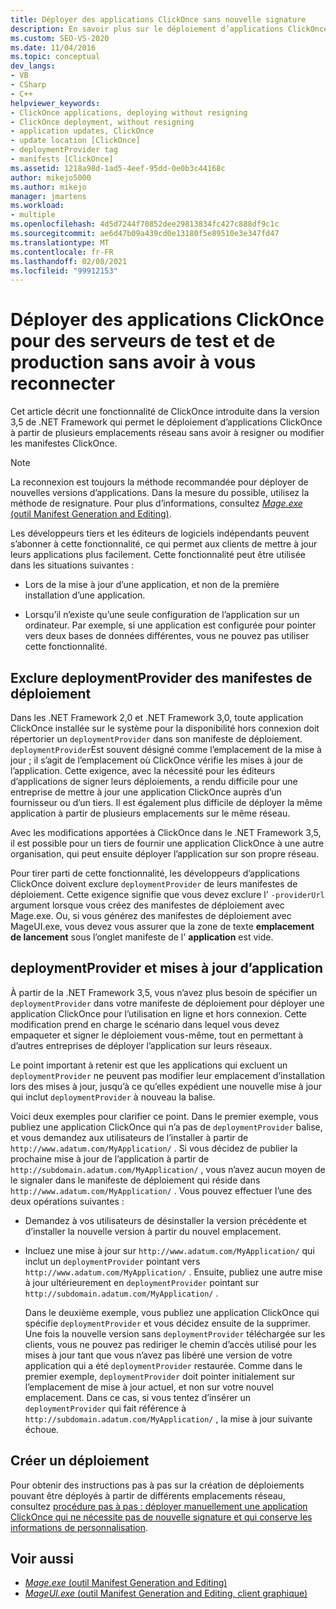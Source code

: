 ```yaml
---
title: Déployer des applications ClickOnce sans nouvelle signature
description: En savoir plus sur le déploiement d’applications ClickOnce à partir de plusieurs emplacements réseau sans avoir à resigner ou modifier les manifestes ClickOnce.
ms.custom: SEO-VS-2020
ms.date: 11/04/2016
ms.topic: conceptual
dev_langs:
- VB
- CSharp
- C++
helpviewer_keywords:
- ClickOnce applications, deploying without resigning
- ClickOnce deployment, without resigning
- application updates, ClickOnce
- update location [ClickOnce]
- deploymentProvider tag
- manifests [ClickOnce]
ms.assetid: 1218a98d-1ad5-4eef-95dd-0e0b3c44168c
author: mikejo5000
ms.author: mikejo
manager: jmartens
ms.workload:
- multiple
ms.openlocfilehash: 4d5d7244f70852dee29813834fc427c888df9c1c
ms.sourcegitcommit: ae6d47b09a439cd0e13180f5e89510e3e347fd47
ms.translationtype: MT
ms.contentlocale: fr-FR
ms.lasthandoff: 02/08/2021
ms.locfileid: "99912153"
---
```

# <a name="deploy-clickonce-applications-for-testing-and-production-servers-without-resigning"></a>Déployer des applications ClickOnce pour des serveurs de test et de production sans avoir à vous reconnecter
Cet article décrit une fonctionnalité de ClickOnce introduite dans la version 3,5 de .NET Framework qui permet le déploiement d’applications ClickOnce à partir de plusieurs emplacements réseau sans avoir à resigner ou modifier les manifestes ClickOnce.

> [!NOTE]
> La reconnexion est toujours la méthode recommandée pour déployer de nouvelles versions d’applications. Dans la mesure du possible, utilisez la méthode de resignature. Pour plus d’informations, consultez [*Mage.exe* (outil Manifest Generation and Editing)](/dotnet/framework/tools/mage-exe-manifest-generation-and-editing-tool).

 Les développeurs tiers et les éditeurs de logiciels indépendants peuvent s’abonner à cette fonctionnalité, ce qui permet aux clients de mettre à jour leurs applications plus facilement. Cette fonctionnalité peut être utilisée dans les situations suivantes :

- Lors de la mise à jour d’une application, et non de la première installation d’une application.

- Lorsqu’il n’existe qu’une seule configuration de l’application sur un ordinateur. Par exemple, si une application est configurée pour pointer vers deux bases de données différentes, vous ne pouvez pas utiliser cette fonctionnalité.

## <a name="exclude-deploymentprovider-from-deployment-manifests"></a>Exclure deploymentProvider des manifestes de déploiement
 Dans les .NET Framework 2,0 et .NET Framework 3,0, toute application ClickOnce installée sur le système pour la disponibilité hors connexion doit répertorier un `deploymentProvider` dans son manifeste de déploiement. `deploymentProvider`Est souvent désigné comme l’emplacement de la mise à jour ; il s’agit de l’emplacement où ClickOnce vérifie les mises à jour de l’application. Cette exigence, avec la nécessité pour les éditeurs d’applications de signer leurs déploiements, a rendu difficile pour une entreprise de mettre à jour une application ClickOnce auprès d’un fournisseur ou d’un tiers. Il est également plus difficile de déployer la même application à partir de plusieurs emplacements sur le même réseau.

 Avec les modifications apportées à ClickOnce dans le .NET Framework 3,5, il est possible pour un tiers de fournir une application ClickOnce à une autre organisation, qui peut ensuite déployer l’application sur son propre réseau.

 Pour tirer parti de cette fonctionnalité, les développeurs d’applications ClickOnce doivent exclure `deploymentProvider` de leurs manifestes de déploiement. Cette exigence signifie que vous devez exclure l' `-providerUrl` argument lorsque vous créez des manifestes de déploiement avec Mage.exe. Ou, si vous générez des manifestes de déploiement avec MageUI.exe, vous devez vous assurer que la zone de texte **emplacement de lancement** sous l’onglet manifeste de l' **application** est vide.

## <a name="deploymentprovider-and-application-updates"></a>deploymentProvider et mises à jour d’application
 À partir de la .NET Framework 3,5, vous n’avez plus besoin de spécifier un `deploymentProvider` dans votre manifeste de déploiement pour déployer une application ClickOnce pour l’utilisation en ligne et hors connexion. Cette modification prend en charge le scénario dans lequel vous devez empaqueter et signer le déploiement vous-même, tout en permettant à d’autres entreprises de déployer l’application sur leurs réseaux.

 Le point important à retenir est que les applications qui excluent un `deploymentProvider` ne peuvent pas modifier leur emplacement d’installation lors des mises à jour, jusqu’à ce qu’elles expédient une nouvelle mise à jour qui inclut `deploymentProvider` à nouveau la balise.

 Voici deux exemples pour clarifier ce point. Dans le premier exemple, vous publiez une application ClickOnce qui n’a pas de `deploymentProvider` balise, et vous demandez aux utilisateurs de l’installer à partir de `http://www.adatum.com/MyApplication/` . Si vous décidez de publier la prochaine mise à jour de l’application à partir de `http://subdomain.adatum.com/MyApplication/` , vous n’avez aucun moyen de le signaler dans le manifeste de déploiement qui réside dans `http://www.adatum.com/MyApplication/` . Vous pouvez effectuer l’une des deux opérations suivantes :

- Demandez à vos utilisateurs de désinstaller la version précédente et d’installer la nouvelle version à partir du nouvel emplacement.

- Incluez une mise à jour sur `http://www.adatum.com/MyApplication/` qui inclut un `deploymentProvider` pointant vers `http://www.adatum.com/MyApplication/` . Ensuite, publiez une autre mise à jour ultérieurement en `deploymentProvider` pointant sur `http://subdomain.adatum.com/MyApplication/` .

  Dans le deuxième exemple, vous publiez une application ClickOnce qui spécifie `deploymentProvider` et vous décidez ensuite de la supprimer. Une fois la nouvelle version sans `deploymentProvider` téléchargée sur les clients, vous ne pouvez pas rediriger le chemin d’accès utilisé pour les mises à jour tant que vous n’avez pas libéré une version de votre application qui a été `deploymentProvider` restaurée. Comme dans le premier exemple, `deploymentProvider` doit pointer initialement sur l’emplacement de mise à jour actuel, et non sur votre nouvel emplacement. Dans ce cas, si vous tentez d’insérer un `deploymentProvider` qui fait référence à `http://subdomain.adatum.com/MyApplication/` , la mise à jour suivante échoue.

## <a name="create-a-deployment"></a>Créer un déploiement
 Pour obtenir des instructions pas à pas sur la création de déploiements pouvant être déployés à partir de différents emplacements réseau, consultez [procédure pas à pas : déployer manuellement une application ClickOnce qui ne nécessite pas de nouvelle signature et qui conserve les informations de personnalisation](../deployment/walkthrough-manually-deploying-a-clickonce-app-no-re-signing-required.md).

## <a name="see-also"></a>Voir aussi
- [*Mage.exe* (outil Manifest Generation and Editing)](/dotnet/framework/tools/mage-exe-manifest-generation-and-editing-tool)
- [*MageUI.exe* (outil Manifest Generation and Editing, client graphique)](/dotnet/framework/tools/mageui-exe-manifest-generation-and-editing-tool-graphical-client)
